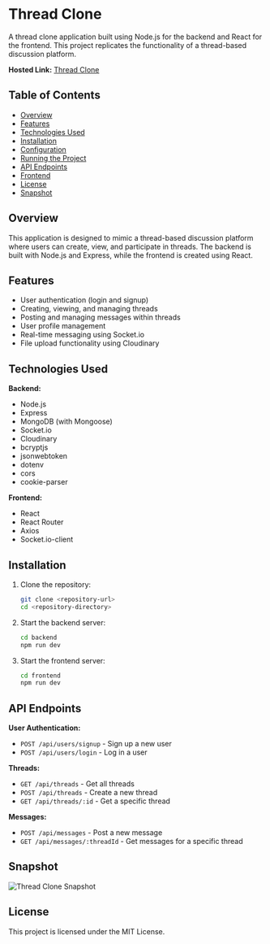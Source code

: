 # Thread Clone

A thread clone application built using Node.js for the backend and React for the frontend. This project replicates the functionality of a thread-based discussion platform.

**Hosted Link:** [Thread Clone](https://thread-clone-ujbh.onrender.com/)

## Table of Contents
- [Overview](#overview)
- [Features](#features)
- [Technologies Used](#technologies-used)
- [Installation](#installation)
- [Configuration](#configuration)
- [Running the Project](#running-the-project)
- [API Endpoints](#api-endpoints)
- [Frontend](#frontend)
- [License](#license)
- [Snapshot](#snapshot)

## Overview

This application is designed to mimic a thread-based discussion platform where users can create, view, and participate in threads. The backend is built with Node.js and Express, while the frontend is created using React.

## Features

- User authentication (login and signup)
- Creating, viewing, and managing threads
- Posting and managing messages within threads
- User profile management
- Real-time messaging using Socket.io
- File upload functionality using Cloudinary

## Technologies Used

**Backend:**
- Node.js
- Express
- MongoDB (with Mongoose)
- Socket.io
- Cloudinary
- bcryptjs
- jsonwebtoken
- dotenv
- cors
- cookie-parser

**Frontend:**
- React
- React Router
- Axios
- Socket.io-client

## Installation

1. Clone the repository:
    ```bash
    git clone <repository-url>
    cd <repository-directory>
    ```

2. Start the backend server:
    ```bash
    cd backend
    npm run dev
    ```

3. Start the frontend server:
    ```bash
    cd frontend
    npm run dev
    ```

## API Endpoints

**User Authentication:**
- `POST /api/users/signup` - Sign up a new user
- `POST /api/users/login` - Log in a user

**Threads:**
- `GET /api/threads` - Get all threads
- `POST /api/threads` - Create a new thread
- `GET /api/threads/:id` - Get a specific thread

**Messages:**
- `POST /api/messages` - Post a new message
- `GET /api/messages/:threadId` - Get messages for a specific thread

## Snapshot

![Thread Clone Snapshot](<image-link>)

## License

This project is licensed under the MIT License.
